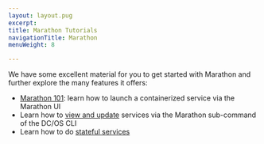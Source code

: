```yaml
---
layout: layout.pug
excerpt:
title: Marathon Tutorials
navigationTitle: Marathon
menuWeight: 8

---
```


We have some excellent material for you to get started with Marathon and further explore the many features it offers:

- [Marathon 101](/1.7/usage/tutorials/marathon/marathon101/): learn how to launch a containerized service via the Marathon UI
- Learn how to [view and update](/1.7/usage/tutorials/marathon/inline-update/) services via the Marathon sub-command of the DC/OS CLI
- Learn how to do [stateful services](/1.7/usage/tutorials/marathon/stateful-services/)
